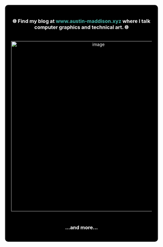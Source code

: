 <div align="center" style="background-color: #000; color: #fff; padding: 20px; border-radius: 10px;">

  <h3>🌐 Find my blog at <a href="https://austin-maddison.xyz/" style="color: #4DB6AC; text-decoration: none;">www.austin-maddison.xyz</a> where I talk computer graphics and technical art. 🌐</h2>

  <img src="https://github.com/user-attachments/assets/6087e253-ef96-4b8b-86f6-5e1f86642e2c" alt="image" width=560px style="margin: 20px 0;">

  <h3>...and more...</h3>

</div>

